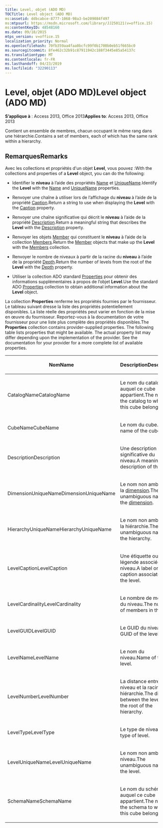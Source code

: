 ```yaml
---
title: Level, objet (ADO MD)
TOCTitle: Level object (ADO MD)
ms:assetid: ddbcabce-8777-1068-98a3-be209084f497
ms:mtpsurl: https://msdn.microsoft.com/library/JJ250121(v=office.15)
ms:contentKeyID: 48548160
ms.date: 09/18/2015
mtps_version: v=office.15
localization_priority: Normal
ms.openlocfilehash: 70fb359aa4faa0bcfc99f0b1700b0eb51f665bc0
ms.sourcegitcommit: 8fe462c32b91c87911942c188f3445e85a54137c
ms.translationtype: MT
ms.contentlocale: fr-FR
ms.lasthandoff: 04/23/2019
ms.locfileid: "32290113"
---
```

# <a name="level-object-ado-md"></a><span data-ttu-id="1149e-102">Level, objet (ADO MD)</span><span class="sxs-lookup"><span data-stu-id="1149e-102">Level object (ADO MD)</span></span>


<span data-ttu-id="1149e-103">**S’applique à** : Access 2013, Office 2013</span><span class="sxs-lookup"><span data-stu-id="1149e-103">**Applies to**: Access 2013, Office 2013</span></span>

<span data-ttu-id="1149e-104">Contient un ensemble de membres, chacun occupant le même rang dans une hiérarchie.</span><span class="sxs-lookup"><span data-stu-id="1149e-104">Contains a set of members, each of which has the same rank within a hierarchy.</span></span>

## <a name="remarks"></a><span data-ttu-id="1149e-105">Remarques</span><span class="sxs-lookup"><span data-stu-id="1149e-105">Remarks</span></span>

<span data-ttu-id="1149e-106">Avec les collections et propriétés d'un objet **Level**, vous pouvez :</span><span class="sxs-lookup"><span data-stu-id="1149e-106">With the collections and properties of a **Level** object, you can do the following:</span></span>

  - <span data-ttu-id="1149e-107">Identifier le **niveau** à l’aide des propriétés [Name](name-property-ado-md.md) et [UniqueName](uniquename-property-ado-md.md).</span><span class="sxs-lookup"><span data-stu-id="1149e-107">Identify the **Level** with the [Name](name-property-ado-md.md) and [UniqueName](uniquename-property-ado-md.md) properties.</span></span>

  - <span data-ttu-id="1149e-108">Renvoyer une chaîne à utiliser lors de l’affichage du **niveau** à l’aide de la propriété [Caption](caption-property-ado-md.md).</span><span class="sxs-lookup"><span data-stu-id="1149e-108">Return a string to use when displaying the **Level** with the [Caption](caption-property-ado-md.md) property.</span></span>

  - <span data-ttu-id="1149e-109">Renvoyer une chaîne significative qui décrit le **niveau** à l’aide de la propriété [Description](description-property-ado-md.md).</span><span class="sxs-lookup"><span data-stu-id="1149e-109">Return a meaningful string that describes the **Level** with the [Description](description-property-ado-md.md) property.</span></span>

  - <span data-ttu-id="1149e-110">Renvoyer les objets [Member](member-object-ado-md.md) qui constituent le **niveau** à l’aide de la collection [Members](members-collection-ado-md.md).</span><span class="sxs-lookup"><span data-stu-id="1149e-110">Return the [Member](member-object-ado-md.md) objects that make up the **Level** with the [Members](members-collection-ado-md.md) collection.</span></span>

  - <span data-ttu-id="1149e-111">Renvoyer le nombre de niveaux à partir de la racine du **niveau** à l’aide de la propriété [Depth](depth-property-ado-md.md).</span><span class="sxs-lookup"><span data-stu-id="1149e-111">Return the number of levels from the root of the **Level** with the [Depth](depth-property-ado-md.md) property.</span></span>

  - <span data-ttu-id="1149e-112">Utiliser la collection ADO standard [Properties](properties-collection-ado.md) pour obtenir des informations supplémentaires à propos de l’objet **Level**.</span><span class="sxs-lookup"><span data-stu-id="1149e-112">Use the standard ADO [Properties](properties-collection-ado.md) collection to obtain additional information about the **Level** object.</span></span>

<span data-ttu-id="1149e-p101">La collection **Properties** renferme les propriétés fournies par le fournisseur. Le tableau suivant dresse la liste des propriétés potentiellement disponibles. La liste réelle des propriétés peut varier en fonction de la mise en œuvre du fournisseur. Reportez-vous à la documentation de votre fournisseur pour une liste plus complète des propriétés disponibles.</span><span class="sxs-lookup"><span data-stu-id="1149e-p101">The **Properties** collection contains provider-supplied properties. The following table lists properties that might be available. The actual property list may differ depending upon the implementation of the provider. See the documentation for your provider for a more complete list of available properties.</span></span>

<table>
<colgroup>
<col style="width: 50%" />
<col style="width: 50%" />
</colgroup>
<thead>
<tr class="header">
<th><p><span data-ttu-id="1149e-117">Nom</span><span class="sxs-lookup"><span data-stu-id="1149e-117">Name</span></span></p></th>
<th><p><span data-ttu-id="1149e-118">Description</span><span class="sxs-lookup"><span data-stu-id="1149e-118">Description</span></span></p></th>
</tr>
</thead>
<tbody>
<tr class="odd">
<td><p><span data-ttu-id="1149e-119">CatalogName</span><span class="sxs-lookup"><span data-stu-id="1149e-119">CatalogName</span></span></p></td>
<td><p><span data-ttu-id="1149e-120">Le nom du catalogue auquel ce cube appartient.</span><span class="sxs-lookup"><span data-stu-id="1149e-120">The name of the catalog to which this cube belongs.</span></span></p></td>
</tr>
<tr class="even">
<td><p><span data-ttu-id="1149e-121">CubeName</span><span class="sxs-lookup"><span data-stu-id="1149e-121">CubeName</span></span></p></td>
<td><p><span data-ttu-id="1149e-122">Le nom du cube.</span><span class="sxs-lookup"><span data-stu-id="1149e-122">The name of the cube.</span></span></p></td>
</tr>
<tr class="odd">
<td><p><span data-ttu-id="1149e-123">Description</span><span class="sxs-lookup"><span data-stu-id="1149e-123">Description</span></span></p></td>
<td><p><span data-ttu-id="1149e-124">Une description significative du niveau.</span><span class="sxs-lookup"><span data-stu-id="1149e-124">A meaningful description of the level.</span></span></p></td>
</tr>
<tr class="even">
<td><p><span data-ttu-id="1149e-125">DimensionUniqueName</span><span class="sxs-lookup"><span data-stu-id="1149e-125">DimensionUniqueName</span></span></p></td>
<td><p><span data-ttu-id="1149e-126">Le nom non ambigu de la <a href="dimension-object-ado-md.md">dimension</a>.</span><span class="sxs-lookup"><span data-stu-id="1149e-126">The unambiguous name of the <a href="dimension-object-ado-md.md">dimension</a>.</span></span></p></td>
</tr>
<tr class="odd">
<td><p><span data-ttu-id="1149e-127">HierarchyUniqueName</span><span class="sxs-lookup"><span data-stu-id="1149e-127">HierarchyUniqueName</span></span></p></td>
<td><p><span data-ttu-id="1149e-128">Le nom non ambigu de la hiérarchie.</span><span class="sxs-lookup"><span data-stu-id="1149e-128">The unambiguous name of the hierarchy.</span></span></p></td>
</tr>
<tr class="even">
<td><p><span data-ttu-id="1149e-129">LevelCaption</span><span class="sxs-lookup"><span data-stu-id="1149e-129">LevelCaption</span></span></p></td>
<td><p><span data-ttu-id="1149e-130">Une étiquette ou une légende associée au niveau.</span><span class="sxs-lookup"><span data-stu-id="1149e-130">A label or caption associated with the level.</span></span></p></td>
</tr>
<tr class="odd">
<td><p><span data-ttu-id="1149e-131">LevelCardinality</span><span class="sxs-lookup"><span data-stu-id="1149e-131">LevelCardinality</span></span></p></td>
<td><p><span data-ttu-id="1149e-132">Le nombre de membres du niveau.</span><span class="sxs-lookup"><span data-stu-id="1149e-132">The number of members in the level.</span></span></p></td>
</tr>
<tr class="even">
<td><p><span data-ttu-id="1149e-133">LevelGUID</span><span class="sxs-lookup"><span data-stu-id="1149e-133">LevelGUID</span></span></p></td>
<td><p><span data-ttu-id="1149e-134">Le GUID du niveau.</span><span class="sxs-lookup"><span data-stu-id="1149e-134">The GUID of the level.</span></span></p></td>
</tr>
<tr class="odd">
<td><p><span data-ttu-id="1149e-135">LevelName</span><span class="sxs-lookup"><span data-stu-id="1149e-135">LevelName</span></span></p></td>
<td><p><span data-ttu-id="1149e-136">Le nom du niveau.</span><span class="sxs-lookup"><span data-stu-id="1149e-136">Name of the level.</span></span></p></td>
</tr>
<tr class="even">
<td><p><span data-ttu-id="1149e-137">LevelNumber</span><span class="sxs-lookup"><span data-stu-id="1149e-137">LevelNumber</span></span></p></td>
<td><p><span data-ttu-id="1149e-138">La distance entre le niveau et la racine de la hiérarchie.</span><span class="sxs-lookup"><span data-stu-id="1149e-138">The distance between the level and the root of the hierarchy.</span></span></p></td>
</tr>
<tr class="odd">
<td><p><span data-ttu-id="1149e-139">LevelType</span><span class="sxs-lookup"><span data-stu-id="1149e-139">LevelType</span></span></p></td>
<td><p><span data-ttu-id="1149e-140">Le type de niveau.</span><span class="sxs-lookup"><span data-stu-id="1149e-140">The type of level.</span></span></p></td>
</tr>
<tr class="even">
<td><p><span data-ttu-id="1149e-141">LevelUniqueName</span><span class="sxs-lookup"><span data-stu-id="1149e-141">LevelUniqueName</span></span></p></td>
<td><p><span data-ttu-id="1149e-142">Le nom non ambigu du niveau.</span><span class="sxs-lookup"><span data-stu-id="1149e-142">The unambiguous name of the level.</span></span></p></td>
</tr>
<tr class="odd">
<td><p><span data-ttu-id="1149e-143">SchemaName</span><span class="sxs-lookup"><span data-stu-id="1149e-143">SchemaName</span></span></p></td>
<td><p><span data-ttu-id="1149e-144">Le nom du schéma auquel ce cube appartient.</span><span class="sxs-lookup"><span data-stu-id="1149e-144">The name of the schema to which this cube belongs.</span></span></p></td>
</tr>
</tbody>
</table>

